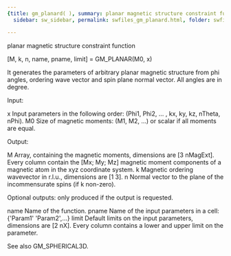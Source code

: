 ```yaml
---
{title: gm_planard( ), summary: planar magnetic structure constraint function, keywords: sample,
  sidebar: sw_sidebar, permalink: swfiles_gm_planard.html, folder: swfiles, mathjax: 'true'}

---
```

planar magnetic structure constraint function 
 
[M, k, n, name, pname, limit] = GM_PLANAR(M0, x) 
 
It generates the parameters of arbitrary planar magnetic structure from
phi angles, ordering wave vector and spin plane normal vector. All angles
are in degree.
 
Input:
 
x         Input parameters in the following order:
          (Phi1, Phi2, ... , kx, ky, kz, nTheta, nPhi).
M0        Size of magnetic moments: (M1, M2, ...) or scalar if all
          moments are equal.
 
Output:
 
M         Array, containing the magnetic moments, dimensions are
          [3 nMagExt]. Every column contain the [Mx; My; Mz] magnetic
          moment components of a magnetic atom in the xyz coordinate
          system.
k         Magnetic ordering wavevector in r.l.u., dimensions are [1 3].
n         Normal vector to the plane of the incommensurate spins (if k
          non-zero).
 
Optional outputs:
only produced if the output is requested.
 
name      Name of the function.
pname     Name of the input parameters in a cell: {'Param1' 'Param2',...}
limit     Default limits on the input parameters, dimensions are [2 nX].
          Every column contains a lower and upper limit on the parameter.
 
See also GM_SPHERICAL3D.
 
